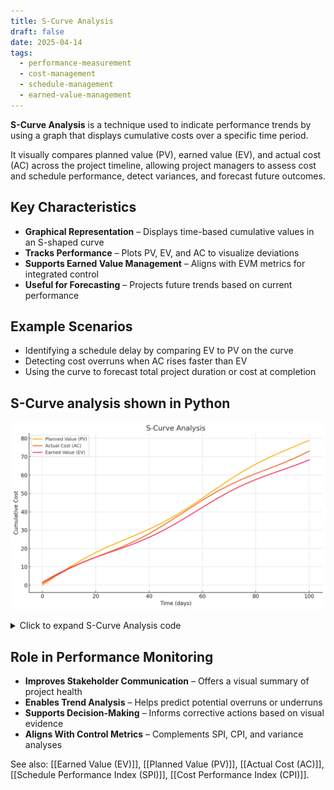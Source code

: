 ```yaml
---
title: S-Curve Analysis
draft: false
date: 2025-04-14
tags:
  - performance-measurement
  - cost-management
  - schedule-management
  - earned-value-management
---
```


**S-Curve Analysis** is a technique used to indicate performance trends by using a graph that displays cumulative costs over a specific time period.

It visually compares planned value (PV), earned value (EV), and actual cost (AC) across the project timeline, allowing project managers to assess cost and schedule performance, detect variances, and forecast future outcomes.

## Key Characteristics

- **Graphical Representation** – Displays time-based cumulative values in an S-shaped curve  
- **Tracks Performance** – Plots PV, EV, and AC to visualize deviations  
- **Supports Earned Value Management** – Aligns with EVM metrics for integrated control  
- **Useful for Forecasting** – Projects future trends based on current performance  

## Example Scenarios

- Identifying a schedule delay by comparing EV to PV on the curve  
- Detecting cost overruns when AC rises faster than EV  
- Using the curve to forecast total project duration or cost at completion  

## S-Curve analysis shown in Python

![S-Curve Analysis](docs/images/s-curve.png)

<details>
<summary>Click to expand S-Curve Analysis code</summary>

```python
import matplotlib.pyplot as plt
import numpy as np
import pandas as pd

# Simulate data for S-curve analysis
days = np.arange(0, 101, 5)
planned = 0.8 * days + 2 * np.sin(0.1 * days)  # Simulated planned value
actual = 0.75 * days + 2 * np.sin(0.1 * days + 1)  # Simulated actual value
earned = 0.7 * days + 2 * np.sin(0.1 * days + 0.5)  # Simulated earned value

# Plot
plt.figure(figsize=(10, 6))
plt.plot(days, planned, label='Planned Value (PV)', linewidth=2)
plt.plot(days, actual, label='Actual Cost (AC)', linewidth=2)
plt.plot(days, earned, label='Earned Value (EV)', linewidth=2)

plt.title("S-Curve Analysis")
plt.xlabel("Time (days)")
plt.ylabel("Cumulative Cost")
plt.grid(True)
plt.legend()
plt.tight_layout()

# Show the plot
plt.show()
```
</details>

## Role in Performance Monitoring

- **Improves Stakeholder Communication** – Offers a visual summary of project health  
- **Enables Trend Analysis** – Helps predict potential overruns or underruns  
- **Supports Decision-Making** – Informs corrective actions based on visual evidence  
- **Aligns With Control Metrics** – Complements SPI, CPI, and variance analyses  

See also: [[Earned Value (EV)]], [[Planned Value (PV)]], [[Actual Cost (AC)]], [[Schedule Performance Index (SPI)]], [[Cost Performance Index (CPI)]].
